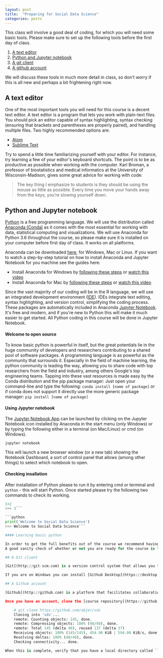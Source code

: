 ```yaml
---
layout: post
title:  "Preparing for Social Data Science"
categories: posts
---
```


This class will involve a good deal of coding, for which you will need some basic tools. Please make sure to set up the following tools before the first day of class.

1. [A text editor](#a-text-editor)
2. [Python and Jupyter notebook](#python-and-jupyter-notebook)
3. [A git client](#a-git-client)
4. [A github account](#a-github-account)

We will discuss these tools in much more detail in class, so don't worry if this is all new and perhaps a bit frightening right now.

## A text editor

One of the most important tools you will need for this course is a decent text editor. A text editor is a program that lets you work with plain-text files. You should pick an editor capable of syntax highlighting, syntax checking (ensuring that brackets and parentheses are properly paired), and handling multiple files. Two highly recommended options are:

- [Atom](https://atom.io/)
- [Sublime Text](http://www.sublimetext.com/)

Try to spend a little time familiarizing yourself with your editor. For instance, try learning a few of your editor's keyboard shortcuts. The point is to be as productive as possible when working with the computer.
Karl Broman, a professor of biostatistics and medical informatics at the University of Wisconsin-Madison, gives some great advice for working with code:

> The key thing I emphasize to students is they should be using the mouse as
> little as possible. Every time you move your hands away from the keys,
> you’re slowing yourself down.

## Python and Jupyter notebook

[Python](https://www.python.org/) is a free programming language. We will use the distribution called [Anaconda (Conda)](https://conda.io/docs/) as it comes with the most essential for working with data, statistical computing and visualizations. We will use Anaconda for Python 3.6 throughout the course, so please make sure it is installed on your computer before first day of class. It works on all platforms.

Anaconda can be downloaded [here](https://www.continuum.io/downloads), for Windows, Mac or Linux.
If you want to watch a step-by-step tutorial on how to install Anaconda and Jupyter Notebook for you machine see the guides here:

- Install Anaconda for Windows by [following these steps](https://docs.continuum.io/anaconda/install-windows) or [watch this video](https://www.youtube.com/watch?v=Vt6loGK9Adc)
- Install Anaconda for Mac by [following these steps](https://docs.continuum.io/anaconda/install-macos.html#macos-graphical-install) or [watch this video](https://www.youtube.com/watch?v=OOFONKvaz0A)

Since the vast majority of our coding will be in the R language, we will use an integrated development environment ([IDE](http://en.wikipedia.org/wiki/Integrated_development_environment)). IDEs integrate text editing, syntax highlighting, and version control,
simplifying the coding process. These packages are automatically included in Anaconda [Jupyter Notebook](http://jupyter.org). It's free and modern, and if you're new to Python this will make it much easier to get started. All Python coding in this course will be done in Jupyter Notebook.

#### Welcome to open source
To know basic python is powerful in itself, but the great potentials lie in the huge community of developers and researchers contributing to a shared pool of software packages. A programming language is as powerful as the community that surrounds it. Especially in the field of machine learning, the python community is leading the way, allowing you to share code with top researchers from the field and industry, among others Google's top engineering teams. Tapping into these vast resources is made easy by the Conda distribution and the pip package manager:
Just open your command-line and type the following:
`conda install [name of package]`
or if conda does not support it directly use the more generic package manager:
`pip install [name of package]`
#### Using Jypyter notebook

The [Jupyter Notebook App](http://jupyter-notebook-beginner-guide.readthedocs.io/en/latest/what_is_jupyter.html#notebook-app) can be launched by clicking on the Jupyter Notebook icon installed by Anaconda in the start menu (only Windows) or by typing the following either in a terminal (on Mac/Linux) or cmd (on Windows).

`jupyter notebook`

This will launch a new browser window (or a new tab) showing the Notebook Dashboard, a sort of control panel that allows (among other things) to select which notebook to open.

#### Checking insallation

After installation of Python please to run it by entering cmd or terminal and `python` - this will start Python. Once started please try the following two commands to check its working.

```python
1+2
>>> 3```

```python
print('Welcome to Social Data Science')
>>> Welcome to Social Data Science```

#### Learning basic python

In order to get the full benefits out of the course we recommend having basic Python skills. We will spend only one lecture on introducing Python so getting familiar with basic functions and datatypes is a great preparation. This skill can be acquired through self-studies, for instance through the free course, Learn Python The Hard Way, available [here](https://learnpythonthehardway.org/python3/).
A good sanity check of whether or not you are ready for the course is to complete the following exercises [here](https://www.dropbox.com/s/pqg9r3241z7cvuc/Training_notebook.ipynb?dl=0).

## A Git client

[Git](http://git-scm.com) is a version control system that allows you to track modifications to files and code over time. It also facilitates collaborations so that multiple people can share and edit the same code base.

If you are on Windows you can install [Github Desktop](https://desktop.github.com) which provides both the command line tool for git and a graphical user interface. Alternatively, you can install git as an optional package under Cygwin. I recommend the Github application, as it will be easier to interface with Github using it. Likewise, modern versions of Mac OS X have a command line git client installed by default, but the [Github Desktop](https://desktop.github.com) tool is a recommended addition.

## A Github account

[Github](http://github.com) is a platform that facilitates collaboration on projects that use git. You can use it to host projects, publish them to the web, and share them with other people. [Create a free account](https://help.github.com/articles/signing-up-for-a-new-github-account/) if you don't already have one.

Once you have an account, clone the [course repository](https://github.com/abjer/sds) using your local git client. This is most easily done on the command line as follows:

    # git clone https://github.com/abjer/sds
	Cloning into 'sds'...
	remote: Counting objects: 145, done.
	remote: Compressing objects: 100% (98/98), done.
	remote: Total 145 (delta 40), reused 137 (delta 37)
	Receiving objects: 100% (145/145), 454.90 KiB | 594.00 KiB/s, done.
	Resolving deltas: 100% (40/40), done.
	Checking connectivity... done.

When this is complete, verify that you have a local directory called ``sds`` containing a ``README.md`` file.
